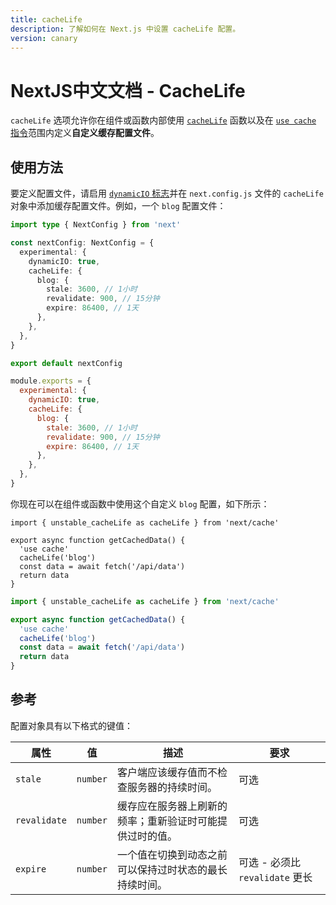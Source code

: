 ```yaml
---
title: cacheLife
description: 了解如何在 Next.js 中设置 cacheLife 配置。
version: canary
---
```


# NextJS中文文档 - CacheLife

`cacheLife` 选项允许你在组件或函数内部使用 [`cacheLife`](/nextjs-cn/app/api-reference/functions/cacheLife) 函数以及在 [`use cache` 指令](/nextjs-cn/app/api-reference/directives/use-cache)范围内定义**自定义缓存配置文件**。

## 使用方法

要定义配置文件，请启用 [`dynamicIO` 标志](/nextjs-cn/app/api-reference/config/next-config-js/dynamicIO)并在 `next.config.js` 文件的 `cacheLife` 对象中添加缓存配置文件。例如，一个 `blog` 配置文件：

```ts switcher
import type { NextConfig } from 'next'

const nextConfig: NextConfig = {
  experimental: {
    dynamicIO: true,
    cacheLife: {
      blog: {
        stale: 3600, // 1小时
        revalidate: 900, // 15分钟
        expire: 86400, // 1天
      },
    },
  },
}

export default nextConfig
```

```js switcher
module.exports = {
  experimental: {
    dynamicIO: true,
    cacheLife: {
      blog: {
        stale: 3600, // 1小时
        revalidate: 900, // 15分钟
        expire: 86400, // 1天
      },
    },
  },
}
```

你现在可以在组件或函数中使用这个自定义 `blog` 配置，如下所示：

```tsx highlight={4,5} switcher
import { unstable_cacheLife as cacheLife } from 'next/cache'

export async function getCachedData() {
  'use cache'
  cacheLife('blog')
  const data = await fetch('/api/data')
  return data
}
```

```jsx highlight={4,5} switcher
import { unstable_cacheLife as cacheLife } from 'next/cache'

export async function getCachedData() {
  'use cache'
  cacheLife('blog')
  const data = await fetch('/api/data')
  return data
}
```

## 参考

配置对象具有以下格式的键值：

| **属性**     | **值**   | **描述**                                                 | **要求**                        |
| ------------ | -------- | -------------------------------------------------------- | ------------------------------- |
| `stale`      | `number` | 客户端应该缓存值而不检查服务器的持续时间。               | 可选                            |
| `revalidate` | `number` | 缓存应在服务器上刷新的频率；重新验证时可能提供过时的值。 | 可选                            |
| `expire`     | `number` | 一个值在切换到动态之前可以保持过时状态的最长持续时间。   | 可选 - 必须比 `revalidate` 更长 |
